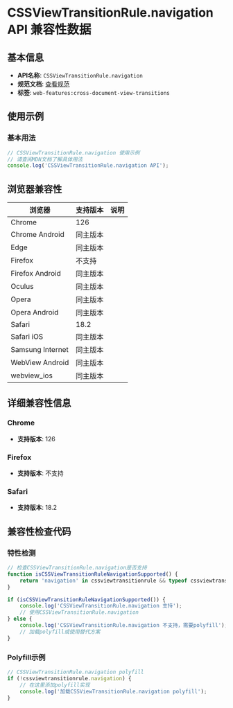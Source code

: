 # CSSViewTransitionRule.navigation API 兼容性数据

## 基本信息

- **API名称**: `CSSViewTransitionRule.navigation`
- **规范文档**: [查看规范](https://drafts.csswg.org/css-view-transitions-2/#dom-cssviewtransitionrule-navigation)
- **标签**: `web-features:cross-document-view-transitions`

## 使用示例

### 基本用法

```javascript
// CSSViewTransitionRule.navigation 使用示例
// 请查阅MDN文档了解具体用法
console.log('CSSViewTransitionRule.navigation API');
```

## 浏览器兼容性

| 浏览器 | 支持版本 | 说明 |
|--------|----------|------|
| Chrome | 126 |  |
| Chrome Android | 同主版本 |  |
| Edge | 同主版本 |  |
| Firefox | 不支持 |  |
| Firefox Android | 同主版本 |  |
| Oculus | 同主版本 |  |
| Opera | 同主版本 |  |
| Opera Android | 同主版本 |  |
| Safari | 18.2 |  |
| Safari iOS | 同主版本 |  |
| Samsung Internet | 同主版本 |  |
| WebView Android | 同主版本 |  |
| webview_ios | 同主版本 |  |

## 详细兼容性信息

### Chrome

- **支持版本**: 126

### Firefox

- **支持版本**: 不支持

### Safari

- **支持版本**: 18.2

## 兼容性检查代码

### 特性检测

```javascript
// 检查CSSViewTransitionRule.navigation是否支持
function isCSSViewTransitionRuleNavigationSupported() {
    return 'navigation' in cssviewtransitionrule && typeof cssviewtransitionrule.navigation === 'function';
}

if (isCSSViewTransitionRuleNavigationSupported()) {
    console.log('CSSViewTransitionRule.navigation 支持');
    // 使用CSSViewTransitionRule.navigation
} else {
    console.log('CSSViewTransitionRule.navigation 不支持，需要polyfill');
    // 加载polyfill或使用替代方案
}
```

### Polyfill示例

```javascript
// CSSViewTransitionRule.navigation polyfill
if (!cssviewtransitionrule.navigation) {
    // 在这里添加polyfill实现
    console.log('加载CSSViewTransitionRule.navigation polyfill');
}
```

